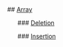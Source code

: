 <div>
 <div>## <a href="https://github.com/imam21hasan/Data-Structure/tree/main/Array">Array</a></div>
 <ol>### <a href="https://github.com/imam21hasan/Data-Structure/tree/main/Array/Deletion">Deletion</a></ol>
 <ol>### <a href="https://github.com/imam21hasan/Data-Structure/tree/main/Array/Insertion">Insertion</a></ol>
</div>
